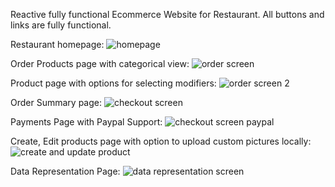 Reactive fully functional Ecommerce Website for Restaurant. All buttons and links are fully functional.

Restaurant homepage:
![homepage](https://user-images.githubusercontent.com/38023521/157137832-6d2b62fc-2955-4934-becf-4c48d48c0bc3.png)

Order Products page with categorical view:
![order screen](https://user-images.githubusercontent.com/38023521/157137922-327f4291-fd72-411e-8ae7-5f586ae15ac6.png)

Product page with options for selecting modifiers:
![order screen 2](https://user-images.githubusercontent.com/38023521/157137991-e0f90b4c-6054-44cb-85d4-b83ba904a89f.png)

Order Summary page:
![checkout screen](https://user-images.githubusercontent.com/38023521/157138026-88cc6725-9b5b-4c51-8b48-3e85ebbbda76.png)

Payments Page with Paypal Support:
![checkout screen paypal](https://user-images.githubusercontent.com/38023521/157138054-17706146-2304-4bc0-ac3c-d00a8fb37fa6.png)

Create, Edit products page with option to upload custom pictures locally:
![create and update product](https://user-images.githubusercontent.com/38023521/157138432-f6567923-2047-406f-b87f-d6bc4d5bf5e0.png)

Data Representation Page:
![data representation screen](https://user-images.githubusercontent.com/38023521/157138093-8c456ac7-4a76-4fd5-adff-6868d0411142.png)
